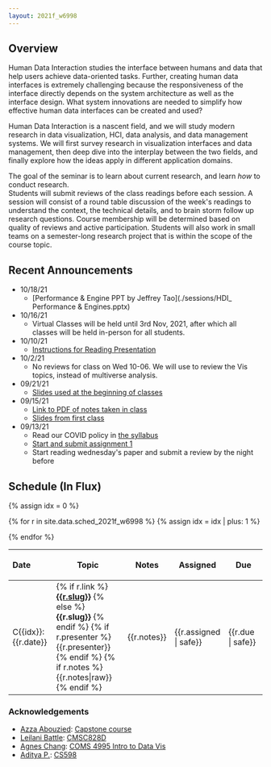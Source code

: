 ```yaml
---
layout: 2021f_w6998
---
```



## Overview

Human Data Interaction studies the interface between humans and data that help users achieve data-oriented tasks. Further, creating human data interfaces is extremely challenging because the responsiveness of the interface directly depends on the system architecture as well as the interface design.  What system innovations are needed to simplify how effective human data interfaces can be created and used?

Human Data Interaction is a nascent field, and we will study modern research in data visualization, HCI, data analysis, and data management systems.   We will first survey research in visualization interfaces and data management, then deep dive into the interplay between the two fields, and finally explore how the ideas apply in different application domains.


The goal of the seminar is to learn about current research, and learn _how_ to conduct research.   
Students will submit reviews of the class readings before each session.  A session will consist of a round table discussion of the week's readings to understand the context, the technical details, and to brain storm follow up research questions.  Course membership will be determined based on quality of reviews and active participation.  Students will also work in small teams on a semester-long research project that is within the scope of the course topic.  

<!--
<small style="color: grey">Enrollment based on .</small>
-->


## Recent Announcements
* 10/18/21
  * [Performance & Engine PPT by Jeffrey Tao](./sessions/HDI_ Performance & Engines.pptx)
* 10/16/21
  * Virtual Classes will be held until 3rd Nov, 2021, after which all classes will be held in-person for all students. 
* 10/10/21
  * [Instructions for Reading Presentation](./sessions/presentation.pptx)
* 10/2/21
  * No reviews for class on Wed 10-06.  We will use to review the Vis topics, instead of multiverse analysis.
* 09/21/21
  * [Slides used at the beginning of classes](./sessions/slides.pptx)
* 09/15/21
  * [Link to PDF of notes taken in class](https://www.dropbox.com/s/z41ojralfc98p29/public%20notebook.pdf?dl=0)
  * [Slides from first class](./sessions/01.pptx)
* 09/13/21
  * Read our COVID policy in [the syllabus](./syllabus)
  * [Start and submit assignment 1](./a1)
  * Start reading wednesday's paper and submit a review by the night before


## Schedule (In Flux)

<style>
.presenter { }
</style>

<table class="table table-striped schedule">
  <thead>
  <tr>
    <th class="date" style="max-width: 15em; text-align: left;"> <p> <span>Date </span> </p> </th>
    <th style="min-width: 15%;"> <p> <span>Topic </span> </p> </th>
    <th style="width: 10%"> <p> <span>Notes </span> </p> </th>
    <th style="width: 5%;"> <p> <span>Assigned</span> </p> </th>
    <th style="width: 15%;"> <p> <span>Due</span> </p> </th>
  </tr>
  </thead>
{% assign idx = 0 %}

{% for r in site.data.sched_2021f_w6998 %}
  {% assign idx = idx | plus: 1  %}
  <tr style="background-color: {{r.color}}; ">
    <!--<td class="idx">C{{idx}}</td>-->
    <td class="date" style="text-align: left">C{{idx}}: {{r.date}}</td>
    <td class="slug">
      {% if r.link %}
        <a href="./papers#{{r.link}}"><b>{{r.slug}}</b></a>
      {% else %}
        <b>{{r.slug}}</b>
      {% endif %}
      {% if r.presenter %}
        <br/>
        <span class='presenter'>{{r.presenter}}</span>
      {% endif %}
      {% if r.notes %}
        <br/>
        {{r.notes|raw}}
      {% endif %}
      </td>
    <td class="notes">
     {{r.notes}}
    </td>
    <td>{{r.assigned | safe}}</td>
    <td>{{r.due | safe}}</td>
  </tr>
{% endfor %}
</table>





### Acknowledgements 

* [Azza Abouzied](http://azza.azurewebsites.net/): [Capstone course](https://github.com/huda-lab/huda-lab.github.io/blob/master/syllabi/Capstone-InteractiveSystems-SyllabusSpring2019.pdf)
* [Leilani Battle](http://www.cs.umd.edu/~leilani/): [CMSC828D](https://umd.instructure.com/courses/1265679/assignments/syllabus)
* [Agnes Chang](http://agneschang.net/): [COMS 4995 Intro to Data Vis](https://columbiaviz.github.io/2020s_w4995/)
* [Aditya P.](http://people.ischool.berkeley.edu/~adityagp/): [CS598](https://cs598.github.io/index.html#papers)


